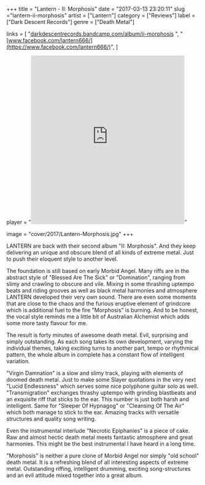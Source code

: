 +++
title = "Lantern - II: Morphosis"
date = "2017-03-13 23:20:11"
slug ="lantern-ii-morphosis"
artist = ["Lantern"]
category = ["Reviews"]
label = ["Dark Descent Records"]
genre = ["Death Metal"]

links = [
    "[darkdescentrecords.bandcamp.com/album/ii-morphosis](https://darkdescentrecords.bandcamp.com/album/ii-morphosis)  ",
    "[www.facebook.com/lantern666/](https://www.facebook.com/lantern666/)",
]

player = "<iframe style='border: 0; width: 400px; height: 439px;' src='https://bandcamp.com/EmbeddedPlayer/album=1291308815/size=large/bgcol=333333/linkcol=ffffff/artwork=none/transparent=true/' ></iframe>"

image = "cover/2017/Lantern-Morphosis.jpg"
+++

LANTERN are back with their second album "II: Morphosis". And they keep delivering an unique and obscure blend of all kinds of extreme metal. Just to push their eloquent style to another level.

The foundation is still based on early Morbid Angel. Many riffs are in the abstract style of "Blessed Are The Sick" or "Domination", ranging from slimy and crawling to obscure and vile. Mixing in some thrashing uptempo beats and riding grooves as well as black metal harmonies and atmosphere LANTERN developed their very own sound. There are even some moments that are close to the chaos and the furious eruptive element of grindcore which is additional fuel to the fire "Morphosis" is burning. And to be honest, the vocal style reminds me a little bit of Australian Alchemist which adds some more tasty flavour for me.

The result is forty minutes of awesome death metal. Evil, surprising and simply outstanding. As each song takes its own development, varying the individual themes, taking exciting turns to another part, tempo or rhythmical pattern, the whole album in complete has a constant flow of intelligent variation.

"Virgin Damnation" is a slow and slimy track, playing with elements of doomed death metal. Just to make some Slayer quotations in the very next "Lucid Endlessness" which serves some nice polyphone guitar solo as well.
"Transmigration" exchanges thrashy uptempo with grinding blastbeats and an exquisite riff that sticks to the ear. This number is just both harsh and intelligent. Same for "Sleeper Of Hypnagog" or "Cleansing Of The Air" which both manage to stick to the ear. Amazing tracks with versatile structures and quality song writing.

Even the instrumental interlude "Necrotic Epiphanies" is a piece of cake. Raw and almost hectic death metal meets fantastic atmosphere and great harmonies. This might be the best instrumental I have heard in a long time.

"Morphosis" is neither a pure clone of Morbid Angel nor simply "old school" death metal. It is a refreshing blend of all interesting aspects of extreme metal. Outstanding riffing, intelligent drumming, exciting song-structures and an evil attitude mixed together into a great album.
